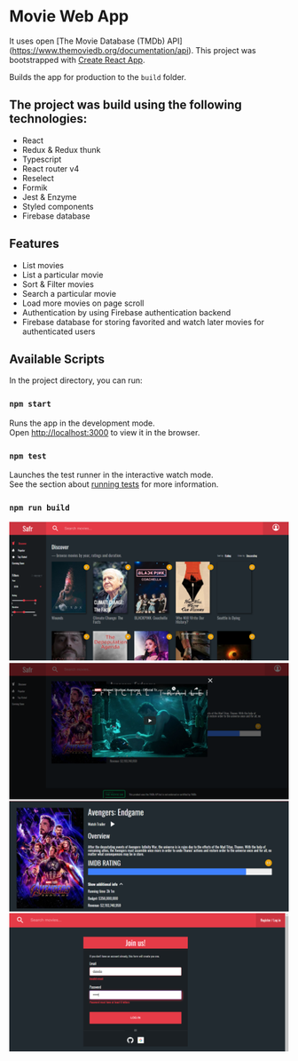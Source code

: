# Movie Web App
It uses open [The Movie Database (TMDb) API] (https://www.themoviedb.org/documentation/api).
This project was bootstrapped with [Create React App](https://github.com/facebook/create-react-app).

Builds the app for production to the `build` folder.

## The project was build using the following technologies:
* React
* Redux & Redux thunk
* Typescript
* React router v4
* Reselect
* Formik
* Jest & Enzyme
* Styled components
* Firebase database

## Features
* List movies
* List a particular movie
* Sort & Filter movies
* Search a particular movie
* Load more movies on page scroll
* Authentication by using Firebase authentication backend
* Firebase database for storing favorited and watch later movies for authenticated users

## Available Scripts

In the project directory, you can run:

### `npm start`

Runs the app in the development mode.<br>
Open [http://localhost:3000](http://localhost:3000) to view it in the browser.

### `npm test`

Launches the test runner in the interactive watch mode.<br>
See the section about [running tests](https://facebook.github.io/create-react-app/docs/running-tests) for more information.

### `npm run build`

![](https://github.com/Safr/react-rmdb/blob/master/public/images/Screenshot_1.png)
![](https://github.com/Safr/react-rmdb/blob/master/public/images/Screenshot_2.png)
![](https://github.com/Safr/react-rmdb/blob/master/public/images/Screenshot_3.png)
![](https://github.com/Safr/react-rmdb/blob/master/public/images/Screenshot_4.png)
